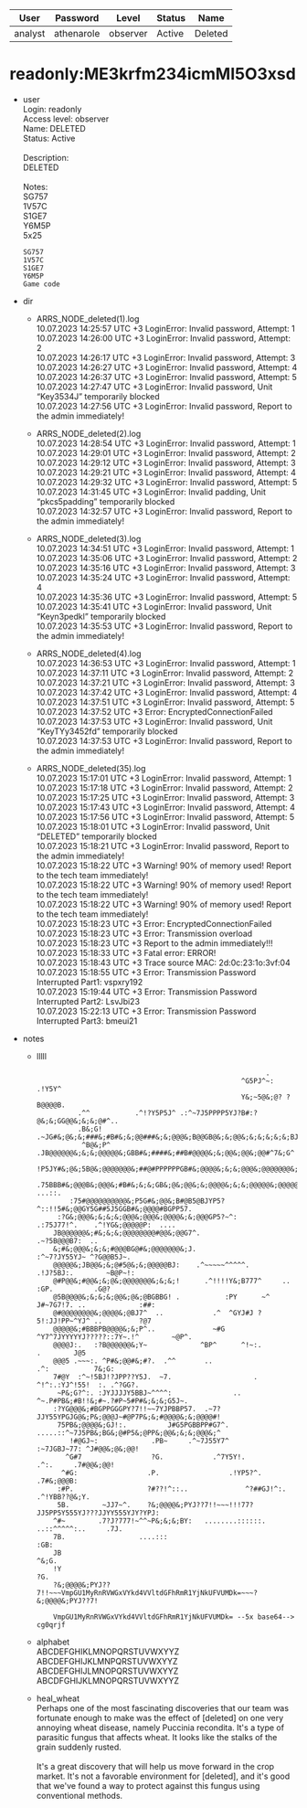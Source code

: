 | User         | Password                          | Level    | Status     | Name          |  
|--------------|-----------------------------------|----------|------------|---------------|    
| analyst      | athenarole                        | observer | Active     | Deleted       | 

# readonly:ME3krfm234icmMI5O3xsd 
* user  
  Login: readonly<br>
  Access level: observer<br>
  Name: DELETED<br>
  Status: Active<br>
  <br>
  Description:<br>
  DELETED<br>
  <br>
  Notes:<br>
  SG757<br>
  1V57C<br>
  S1GE7<br>
  Y6M5P<br>
  5x25<br>
  
      SG757
      1V57C
      S1GE7
      Y6M5P
      Game code

* dir<br>
  * ARRS_NODE_deleted(1).log<br>
    10.07.2023 14:25:57 UTC +3 LoginError: Invalid password, Attempt: 1<br>
    10.07.2023 14:26:00 UTC +3 LoginError: Invalid password, Attempt: 2<br>
    10.07.2023 14:26:17 UTC +3 LoginError: Invalid password, Attempt: 3<br>
    10.07.2023 14:26:27 UTC +3 LoginError: Invalid password, Attempt: 4<br>
    10.07.2023 14:26:37 UTC +3 LoginError: Invalid password, Attempt: 5<br>
    10.07.2023 14:27:47 UTC +3 LoginError: Invalid password, Unit “Key3534J” temporarily blocked<br>
    10.07.2023 14:27:56 UTC +3 LoginError: Invalid password, Report to the admin immediately!<br>
    
  * ARRS_NODE_deleted(2).log<br>
    10.07.2023 14:28:54 UTC +3 LoginError: Invalid password, Attempt: 1<br>
    10.07.2023 14:29:01 UTC +3 LoginError: Invalid password, Attempt: 2<br>
    10.07.2023 14:29:12 UTC +3 LoginError: Invalid password, Attempt: 3<br>
    10.07.2023 14:29:21 UTC +3 LoginError: Invalid password, Attempt: 4<br>
    10.07.2023 14:29:32 UTC +3 LoginError: Invalid password, Attempt: 5<br>
    10.07.2023 14:31:45 UTC +3 LoginError: Invalid padding, Unit “pkcs5padding” temporarily blocked<br>
    10.07.2023 14:32:57 UTC +3 LoginError: Invalid password, Report to the admin immediately!<br>

  * ARRS_NODE_deleted(3).log<br>
    10.07.2023 14:34:51 UTC +3 LoginError: Invalid password, Attempt: 1<br>
    10.07.2023 14:35:06 UTC +3 LoginError: Invalid password, Attempt: 2<br>
    10.07.2023 14:35:16 UTC +3 LoginError: Invalid password, Attempt: 3<br>
    10.07.2023 14:35:24 UTC +3 LoginError: Invalid password, Attempt: 4<br>
    10.07.2023 14:35:36 UTC +3 LoginError: Invalid password, Attempt: 5<br>
    10.07.2023 14:35:41 UTC +3 LoginError: Invalid password, Unit “Keyn3pedkl” temporarily blocked<br>
    10.07.2023 14:35:53 UTC +3 LoginError: Invalid password, Report to the admin immediately!

  * ARRS_NODE_deleted(4).log<br>
    10.07.2023 14:36:53 UTC +3 LoginError: Invalid password, Attempt: 1<br>
    10.07.2023 14:37:11 UTC +3 LoginError: Invalid password, Attempt: 2<br>
    10.07.2023 14:37:21 UTC +3 LoginError: Invalid password, Attempt: 3<br>
    10.07.2023 14:37:42 UTC +3 LoginError: Invalid password, Attempt: 4<br>
    10.07.2023 14:37:51 UTC +3 LoginError: Invalid password, Attempt: 5<br>
    10.07.2023 14:37:52 UTC +3 Error: EncryptedConnectionFailed&nbsp;<br>
    10.07.2023 14:37:53 UTC +3 LoginError: Invalid password, Unit “KeyTYy3452fd” temporarily blocked<br>
    10.07.2023 14:37:53 UTC +3 LoginError: Invalid password, Report to the admin immediately!<br>

  * ARRS_NODE_deleted(35).log<br>
    10.07.2023 15:17:01 UTC +3 LoginError: Invalid password, Attempt: 1<br>
    10.07.2023 15:17:18 UTC +3 LoginError: Invalid password, Attempt: 2<br>
    10.07.2023 15:17:25 UTC +3 LoginError: Invalid password, Attempt: 3<br>
    10.07.2023 15:17:43 UTC +3 LoginError: Invalid password, Attempt: 4<br>
    10.07.2023 15:17:56 UTC +3 LoginError: Invalid password, Attempt: 5<br>
    10.07.2023 15:18:01 UTC +3 LoginError: Invalid password, Unit “DELETED” temporarily blocked<br>
    10.07.2023 15:18:21 UTC +3 LoginError: Invalid password, Report to the admin immediately!<br>
    10.07.2023 15:18:22 UTC +3 Warning! 90% of memory used! Report to the tech team immediately!<br>
    10.07.2023 15:18:22 UTC +3 Warning! 90% of memory used! Report to the tech team immediately!<br>
    10.07.2023 15:18:22 UTC +3 Warning! 90% of memory used! Report to the tech team immediately!<br>
    10.07.2023 15:18:23 UTC +3 Error: EncryptedConnectionFailed<br>10.07.2023 15:18:23 UTC +3 Error: Transmission overload<br>
    10.07.2023 15:18:23 UTC +3 Report to the admin immediately!!!<br>10.07.2023 15:18:33 UTC +3 Fatal error: ERROR!<br>
    10.07.2023 15:18:43 UTC +3 Trace source MAC: 2d:0c:23:1o:3vf:04<br>10.07.2023 15:18:55 UTC +3 Error: Transmission Password Interrupted Part1: vspxry192<br>
    10.07.2023 15:19:44 UTC +3 Error: Transmission Password Interrupted Part2: LsvJbi23<br>
    10.07.2023 15:22:13 UTC +3 Error: Transmission Password Interrupted Part3: bmeui21<br>

* notes<br>
  * lllll<br>
  
                                                                .                               
                                                          ^G5PJ^~:  .!Y5Y^                  
                                                          Y&;~5@&;@? ?B@@@@B.                 
                  .^^           .^!?Y5P5J^ .:^~7J5PPPP5YJ?B#:?@&;&;GG@@&;&;&;@#^..               
                  .B&;G!     .~JG#&;@&;&;###&;#B#&;&;@@###&;&;@@@&;B@@GB@&;&;@@&;&;&;&;&;&;BJP&;J              
                   ^B@&;P^ .JB@@@@@@&;&;&;@@@@@&;GBB#&;####&;##B#@@@@&;&;@@&;@@&;@@#^7&;G^              
                !P5JY#&;@&;5B@&;@@@@@@@&;##@#PPPPPPGB#&;@@@@&;&;&;@@@&;@@@@@@@&;@&;BB@P:               
                .75BBB#&;@@@B&;@@@&;#B#&;&;&;GB&;@&;@@&;&;@@@@&;&;&;@@@@@&;@@@@@@@@@@#5G###Y~. ...::.     
                :75#@@@@@@@@@@&;P5G#&;@@&;B#@B5@BJYP5?^::!!5#&;@@GY5G##5J5GGB#&;@@@@#BGPP57.     
             :?G&;@@@&;&;&;&;@@@&;@@@&;@@@@&;&;@@@GP5?~^:         .:75J77!^.    .^!YG&;@@@@@P:  ....  
            JB@@@@@@&;#&;&;&;@@@@@@@@#@@&;@@G7^.                                .~?5B@@@B7:  ..  
            &;#&;@@@&;&;&;#@@@BG@#&;@@@@@@@&;J.                           :^~7?JY55YJ~ ^?G@@B5J~.  
            @@@@@&;JB@@&;&;@#5@&;&;@@@@@BJ:    .^~~~~~^^^^^.           .!J?5BJ:.        ~B@P~!:  
            @#P@@&;#@@&;&;@&;@@@@@@@&;&;&;!      .^!!!!Y&;B777^     ..        :GP.          .G@?    
            @5B@@@@&;&;&;&;@@&;@&;@BGBBG! .           :PY      ~^ J#~7G7!7. ..             :##:   
            @#@@@@@@@@&;@@@@&;@BJ7^  ..            .^  ^GYJ#J ?5!:JJ!PP~^YJ^ ..         ?@7   
            @@@@@&;#BBBPB@@@@&;&;P^..              ~#G  ^Y7^7JYYYYYJ?????::7Y~.!^        ~@P^. 
            @@@@J:.   :?B@@@@@@&;Y~             ^BP^      ^!~:.               .        J@5   
            @@@5 .~~~:. ^P#&;@@#&;#?.  .^^       ..                      .^:           7&;G:   
            7#@Y  :^~!5BJ!?JPP??Y5J.  ~7.                    . ^!^:.:YJ^!55!  :. .^?GG?.    
             ~P&;G?^:. :JYJJJJY5BBJ~^^^^:               .. ^~.P#PB&;#B!!&;#~.?#P~5#P#&;&;&;G5J~.  
            :?YG@@@&;#BGPPGGGPY?7!!~~7YJPBBP57.  .~7?JJY55YPGJG@&;P&;@@@J~#@P7P&;&;#@@@@&;&;@@@@#! 
             75PB&;@@@@&;GJ!:.          J#G5PGBBPP#G7^.  .....::^~7J5PB&;BG&;@#P5&;@PP&;@@&;&;&;@@@&;^
                !#@GJ~:             .PB~     .^~7J55Y7^              :~7JGBJ~77: ^J#@@&;@&;@@!
               ^G#7                 ?G.            .^7Y5Y!.               .^:.     .7#@@&;@@!
              ^#G:                 .P.                 .!YP5?^.                    .7#&;@@@B:
             :#P.                  ?#??!^::..              ^?##GJ!^:.          .^!YBB??@&;Y. 
             5B.        ~JJ7~^.    ?&;@@@@&;PYJ??7!!~~~!!!77?JJ5PP5Y555YJ???JJYY555YJY?YPJ:   
            ^#~        .7?J?777!~^^~P&;&;&;BY:   ........::::::.       ..::^^^^^:..     .7J.   
            7B.                  ....:::                                              :GB:  
            JB                                                                         ^&;G. 
            !Y                                                                          ?G. 
            ?&;@@@@&;PYJ??7!!~~~VmpGU1MyRnRVWGxVYkd4VVltdGFhRmR1YjNkUFVUMDk=~~~?&;@@@@&;PYJ??7!

            VmpGU1MyRnRVWGxVYkd4VVltdGFhRmR1YjNkUFVUMDk= --5x base64--> cg0qrjf

  * alphabet<br>
    ABCDEFGHIKLMNOPQRSTUVWXYYZ<br>
    ABCDEFGHIJKLMNPQRSTUVWXYYZ<br>
    ABCDEFGHIJLMNOPQRSTUVWXYYZ<br>
    ABCDFGHIJKLMNOPQRSTUVWXYYZ<br>

  * heal_wheat<br>
    Perhaps one of the most fascinating discoveries that our team was fortunate enough to make was the effect of \[deleted\] on one very annoying wheat disease, namely Puccinia recondita. It's a type of parasitic fungus that affects wheat. It looks like the stalks of the grain suddenly rusted. <br>
    <br>
    It's a great discovery that will help us move forward in the crop market. It's not a favorable environment for [deleted], and it's good that we've found a way to protect against this fungus using conventional methods.<br>
    
    
                
